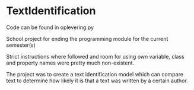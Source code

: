 # TextIdentification

Code can be found in oplevering.py

School project for ending the programming module for the current semester(s)

Strict instructions where followed and room for using own variable, class and property names were pretty much non-existent.

The project was to create a text identification model which can compare text to determine how likely it is that a text was written by a certain author.
